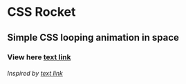 # CSS Rocket

## Simple CSS looping animation in space

### View here [text link](https://micaelsbno.github.io/css_rocket/)

###### Inspired by [text link](https://www.youtube.com/watch?v=xwnEs13G1_8)

